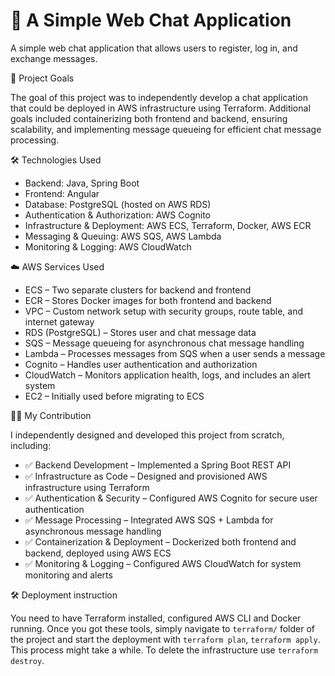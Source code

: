# 📌 A Simple Web Chat Application
A simple web chat application that allows users to register, log in, and exchange messages.

🎯 Project Goals

The goal of this project was to independently develop a chat application that could be deployed in AWS infrastructure using Terraform. Additional goals included containerizing both frontend and backend, ensuring scalability, and implementing message queueing for efficient chat message processing.

🛠️ Technologies Used

- Backend: Java, Spring Boot
- Frontend: Angular
- Database: PostgreSQL (hosted on AWS RDS)
- Authentication & Authorization: AWS Cognito
- Infrastructure & Deployment: AWS ECS, Terraform, Docker, AWS ECR
- Messaging & Queuing: AWS SQS, AWS Lambda
- Monitoring & Logging: AWS CloudWatch

☁️ AWS Services Used

- ECS – Two separate clusters for backend and frontend
- ECR – Stores Docker images for both frontend and backend
- VPC – Custom network setup with security groups, route table, and internet gateway
- RDS (PostgreSQL) – Stores user and chat message data
- SQS – Message queueing for asynchronous chat message handling
- Lambda – Processes messages from SQS when a user sends a message
- Cognito – Handles user authentication and authorization
- CloudWatch – Monitors application health, logs, and includes an alert system
- EC2 – Initially used before migrating to ECS

👨‍💻 My Contribution

I independently designed and developed this project from scratch, including:
- ✅ Backend Development – Implemented a Spring Boot REST API
- ✅ Infrastructure as Code – Designed and provisioned AWS infrastructure using Terraform
- ✅ Authentication & Security – Configured AWS Cognito for secure user authentication
- ✅ Message Processing – Integrated AWS SQS + Lambda for asynchronous message handling
- ✅ Containerization & Deployment – Dockerized both frontend and backend, deployed using AWS ECS
- ✅ Monitoring & Logging – Configured AWS CloudWatch for system monitoring and alerts

🛠️ Deployment instruction

You need to have Terraform installed, configured AWS CLI and Docker running. Once you got these tools, simply navigate to ```terraform/``` folder of the project and start the deployment with ```terraform plan```, ```terraform apply```. This process might take a while. To delete the infrastructure use ```terraform destroy```.
